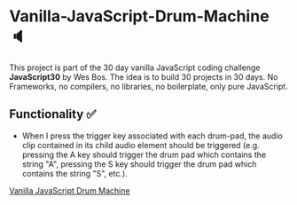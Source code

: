 # Vanilla-JavaScript-Drum-Machine :speaker:

This project is part of the 30 day vanilla JavaScript coding challenge **JavaScript30** by Wes Bos.
The idea is to build 30 projects in 30 days. No Frameworks, no compilers, no libraries, no boilerplate, only pure JavaScript.

## Functionality :white_check_mark:

- When I press the trigger key associated with each drum-pad, the audio clip contained in its child audio element should be triggered (e.g. pressing the A key should trigger the drum pad which contains the string "A", pressing the S key should trigger the drum pad which contains the string "S", etc.).

[Vanilla JavaScript Drum Machine](https://rofrtd.github.io/Vanilla-JavaScript-Drum-Machine/) 

